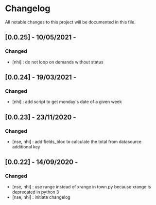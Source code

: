 # Changelog
All notable changes to this project will be documented in this file.

## [0.0.25] - 10/05/2021 -
### Changed
  - [nhi] : do not loop on demands without status

## [0.0.24] - 19/03/2021 -
### Changed
  - [nhi] : add script to get monday's date of a given week

## [0.0.23] - 23/11/2020 -
### Changed
  - [nse, nhi] : add fields_bloc to calculate the total from datasource additional key

## [0.0.22] - 14/09/2020 -
### Changed
  - [nse, nhi] : use range instead of xrange in town.py because xrange is deprecated in python 3
  - [nse, nhi] : initiate changelog
